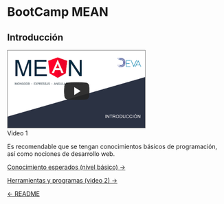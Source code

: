 # BootCamp MEAN

## Introducción 

<a href="http://www.youtube.com/watch?feature=player_embedded&v=lhiBezo7IM0&t
" target="_blank"><img src="../imgs/vid1.png"
alt="IMAGE ALT TEXT HERE" width="320" height="180" style="border: solid gray 1px"/></a>  
Video 1

Es recomendable que se tengan conocimientos básicos de programación, así como nociones de desarrollo web.

[Conocimiento esperados (nivel básico) ->](./conocimientos.md)

[Herramientas y programas (video 2) ->](./herramientas.md)

[<- README](../README.md)
